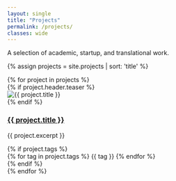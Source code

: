 ```yaml
---
layout: single
title: "Projects"
permalink: /projects/
classes: wide
---
```


A selection of academic, startup, and translational work.

{% assign projects = site.projects | sort: 'title' %}

<div class="feature__wrapper">
  {% for project in projects %}
    <div class="feature__item">
      <div class="archive__item">
        {% if project.header.teaser %}
          <div class="archive__item-teaser">
            <img src="{{ project.header.teaser }}" alt="{{ project.title }}">
          </div>
        {% endif %}
        <div class="archive__item-body">
          <h3 class="archive__item-title">
            <a href="{{ project.url }}">{{ project.title }}</a>
          </h3>
          <div class="archive__item-excerpt">
            <p>{{ project.excerpt }}</p>
          </div>
          {% if project.tags %}
            <div class="archive__item-tags">
              {% for tag in project.tags %}
                <span class="badge badge--primary">{{ tag }}</span>
              {% endfor %}
            </div>
          {% endif %}
        </div>
      </div>
    </div>
  {% endfor %}
</div>
